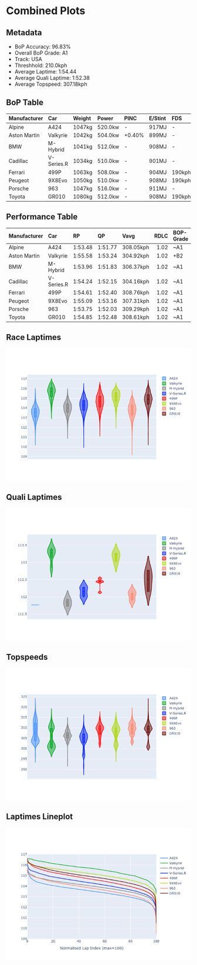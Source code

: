 # Combined Plots

## Metadata

- BoP Accuracy: 96.83%
- Overall BoP Grade: A1
- Track: USA
- Threshhold: 210.0kph
- Average Laptime: 1:54.44
- Average Quali Laptime: 1:52.38
- Average Topspeed: 307.18kph

## BoP Table
| Manufacturer   | Car        | Weight   | Power   | PINC   | E/Stint   | FDS    | RDP    | QDP    | TDP    |
|:---------------|:-----------|:---------|:--------|:-------|:----------|:-------|:-------|:-------|:-------|
| Alpine         | A424       | 1047kg   | 520.0kw | -      | 917MJ     | -      | 51.64% | 59.31% | 26.80% |
| Aston Martin   | Valkyrie   | 1042kg   | 504.0kw | +0.40% | 899MJ     | -      | 53.50% | 53.33% | 21.51% |
| BMW            | M-Hybrid   | 1041kg   | 512.0kw | -      | 908MJ     | -      | 52.89% | 56.22% | 33.41% |
| Cadillac       | V-Series.R | 1034kg   | 510.0kw | -      | 901MJ     | -      | 48.63% | 60.80% | 19.01% |
| Ferrari        | 499P       | 1063kg   | 508.0kw | -      | 904MJ     | 190kph | 51.38% | 44.98% | 9.83%  |
| Peugeot        | 9X8Evo     | 1050kg   | 510.0kw | -      | 908MJ     | 190kph | 48.87% | 52.78% | 15.41% |
| Porsche        | 963        | 1047kg   | 516.0kw | -      | 911MJ     | -      | 50.70% | 44.30% | 29.51% |
| Toyota         | GR010      | 1080kg   | 512.0kw | -      | 908MJ     | 190kph | 51.09% | 52.71% | 11.46% |

## Performance Table
| Manufacturer   | Car        | RP      | QP      | Vavg      |   RDLC | BOP-Grade   | Match   |
|:---------------|:-----------|:--------|:--------|:----------|-------:|:------------|:--------|
| Alpine         | A424       | 1:53.48 | 1:51.77 | 308.05kph |   1.02 | ~A1         | 99.94%  |
| Aston Martin   | Valkyrie   | 1:55.58 | 1:53.24 | 304.92kph |   1.02 | +B2         | 80.53%  |
| BMW            | M-Hybrid   | 1:53.96 | 1:51.83 | 306.37kph |   1.02 | ~A1         | 100.00% |
| Cadillac       | V-Series.R | 1:54.24 | 1:52.15 | 304.16kph |   1.02 | ~A1         | 99.89%  |
| Ferrari        | 499P       | 1:54.61 | 1:52.40 | 308.76kph |   1.02 | ~A1         | 98.27%  |
| Peugeot        | 9X8Evo     | 1:55.09 | 1:53.16 | 307.31kph |   1.02 | ~A1         | 98.66%  |
| Porsche        | 963        | 1:53.75 | 1:52.03 | 309.29kph |   1.02 | ~A1         | 99.65%  |
| Toyota         | GR010      | 1:54.85 | 1:52.48 | 308.61kph |   1.02 | ~A1         | 97.72%  |

## Race Laptimes
![Race Laptimes](images/race_violin.png)

## Quali Laptimes
![Quali Laptimes](images/quali_violin.png)

## Topspeeds
![Topspeeds](images/topspeed_violin.png)

## Laptimes Lineplot
![Laptimes Lineplot](images/laptime_line.png)

